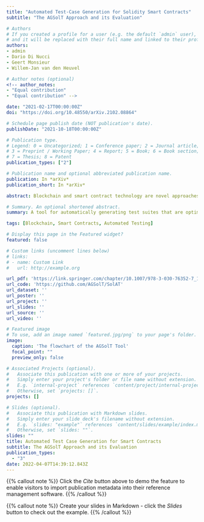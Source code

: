 ```yaml
---
title: "Automated Test-Case Generation for Solidity Smart Contracts"
subtitle: "The AGSolT Approach and its Evaluation"

# Authors
# If you created a profile for a user (e.g. the default `admin` user), write the username (folder name) here
# and it will be replaced with their full name and linked to their profile.
authors:
- admin
- Dario Di Nucci
- Geert Monsieur
- Willem-Jan van den Heuvel

# Author notes (optional)
<!-- author_notes:
- "Equal contribution"
- "Equal contribution" -->

date: "2021-02-17T00:00:00Z"
doi: "https://doi.org/10.48550/arXiv.2102.08864"

# Schedule page publish date (NOT publication's date).
publishDate: "2021-10-18T00:00:00Z"

# Publication type.
# Legend: 0 = Uncategorized; 1 = Conference paper; 2 = Journal article;
# 3 = Preprint / Working Paper; 4 = Report; 5 = Book; 6 = Book section;
# 7 = Thesis; 8 = Patent
publication_types: ["2"]

# Publication name and optional abbreviated publication name.
publication: In *arXiv*
publication_short: In *arXiv*

abstract: Blockchain and smart contract technology are novel approaches to data and code management that facilitate trusted computing by allowing for development in a distributed and decentralized manner. Testing smart contracts comes with its own set of challenges which have not yet been fully identified and explored. Although existing tools can identify and discover known vulnerabilities and their interactions on the Ethereum blockchain through random search or symbolic execution, these tools generally do not produce test suites suitable for human oracles. In this paper, we present AGSOLT (Automated Generator of Solidity Test Suites). We demonstrate its efficiency by implementing two search algorithms to automatically generate test suites for stand-alone Solidity smart contracts, taking into account some of the blockchain-specific challenges. To test AGSOLT, we compared a random search algorithm and a genetic algorithm on a set of 36 real-world smart contracts. We found that AGSOLT is capable of achieving high branch coverage with both approaches and even discovered some errors in some of the most popular Solidity smart contracts on Github.

# Summary. An optional shortened abstract.
summary: A tool for automatically generating test suites that are optimised for branch coverage.

tags: [Blockchain, Smart Contracts, Automated Testing]

# Display this page in the Featured widget?
featured: false

# Custom links (uncomment lines below)
# links:
# - name: Custom Link
#   url: http://example.org

url_pdf: 'https://link.springer.com/chapter/10.1007/978-3-030-76352-7_1'
url_code: 'https://github.com/AGSolT/SolAT'
url_dataset: ''
url_poster: ''
url_project: ''
url_slides: ''
url_source: ''
url_video: ''

# Featured image
# To use, add an image named `featured.jpg/png` to your page's folder.
image:
  caption: 'The flowchart of the AGSolT Tool'
  focal_point: ""
  preview_only: false

# Associated Projects (optional).
#   Associate this publication with one or more of your projects.
#   Simply enter your project's folder or file name without extension.
#   E.g. `internal-project` references `content/project/internal-project/index.md`.
#   Otherwise, set `projects: []`.
projects: []

# Slides (optional).
#   Associate this publication with Markdown slides.
#   Simply enter your slide deck's filename without extension.
#   E.g. `slides: "example"` references `content/slides/example/index.md`.
#   Otherwise, set `slides: ""`.
slides: ""
title: Automated Test Case Generation for Smart Contracts
subtitle: The AGSolT Approach and its Evaluation
publication_types:
  - "3"
date: 2022-04-07T14:39:12.843Z
---
```


{{% callout note %}}
Click the *Cite* button above to demo the feature to enable visitors to import publication metadata into their reference management software.
{{% /callout %}}

{{% callout note %}}
Create your slides in Markdown - click the *Slides* button to check out the example.
{{% /callout %}}

<!-- Supplementary notes can be added here, including [code, math, and images](https://wowchemy.com/docs/writing-markdown-latex/). -->

